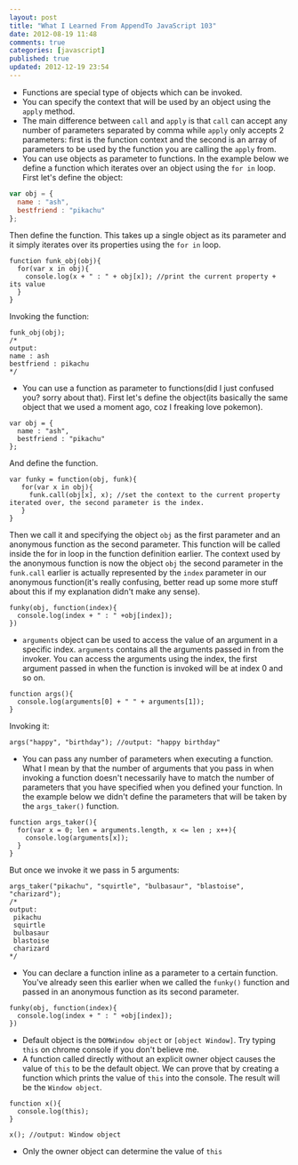 ```yaml
---
layout: post
title: "What I Learned From AppendTo JavaScript 103"
date: 2012-08-19 11:48
comments: true
categories: [javascript]
published: true
updated: 2012-12-19 23:54
---
```


 * Functions are special type of objects which can be invoked.
 * You can specify the context that will be used by an object using the ```apply``` method.
 * The main difference between ```call``` and ```apply``` is that ```call``` can accept any number of parameters separated by comma
 while ```apply``` only accepts 2 parameters: first is the function context and the second is an array of parameters to be used by the function
 you are calling the ```apply``` from.
 * You can use objects as parameter to functions. In the example below we define a function which iterates over an object using the ```for in``` loop.
First let's define the object:

```javascript
var obj = {
  name : "ash",
  bestfriend : "pikachu"
};
```

Then define the function. 
This takes up a single object as its parameter and it simply iterates over its properties using the ```for in``` loop.

```
function funk_obj(obj){
  for(var x in obj){
    console.log(x + " : " + obj[x]); //print the current property + its value
  }
}
```

Invoking the function:

```
funk_obj(obj);
/*
output:
name : ash
bestfriend : pikachu
*/
```
 
 * You can use a function as parameter to functions(did I just confused you? sorry about that). 
First let's define the object(its basically the same object that we used a moment ago, coz I freaking love pokemon).

```
var obj = {
  name : "ash",
  bestfriend : "pikachu"
};
```

And define the function. 

```
var funky = function(obj, funk){
   for(var x in obj){
     funk.call(obj[x], x); //set the context to the current property iterated over, the second parameter is the index.
   }
}
``` 

Then we call it and specifying the object ```obj``` as the first parameter and an anonymous function as the second parameter. This
function will be called inside the for in loop in the function definition earlier. The context used by the anonymous function 
is now the object ```obj``` the second parameter in the ```funk.call``` earlier is actually represented by the ```index``` parameter in our
anonymous function(it's really confusing, better read up some more stuff about this if my explanation didn't make any sense).

```
funky(obj, function(index){
  console.log(index + " : " +obj[index]);
})
```

 * ```arguments``` object can be used to access the value of an argument in a specific index. ```arguments``` contains
 all the arguments passed in from the invoker. 
You can access the arguments using the index, the first argument passed in when the function is invoked will be at index 0 and so on.

```
function args(){
  console.log(arguments[0] + " " + arguments[1]); 
}
``` 

Invoking it:

```
args("happy", "birthday"); //output: "happy birthday"
```
 
 * You can pass any number of parameters when executing a function. What I mean by that the number of arguments that you pass in 
when invoking a function doesn't necessarily have to match the number of parameters that you have specified when you defined your function. 
In the example below we didn't define the parameters that will be taken by the ```args_taker()``` function.

```
function args_taker(){
  for(var x = 0; len = arguments.length, x <= len ; x++){
    console.log(arguments[x]);
  }
}
``` 

But once we invoke it we pass in 5 arguments:

```
args_taker("pikachu", "squirtle", "bulbasaur", "blastoise", "charizard");
/*
output:
 pikachu
 squirtle
 bulbasaur
 blastoise
 charizard
*/
```

 * You can declare a function inline as a parameter to a certain function. You've already seen this earlier when we called the ```funky()``` function
 and passed in an anonymous function as its second parameter.

```
funky(obj, function(index){
  console.log(index + " : " +obj[index]);
})
``` 

 * Default object is the ```DOMWindow object``` or ```[object Window]```. Try typing ```this``` on chrome console if you don't believe me.
 * A function called directly without an explicit owner object causes the value of ```this``` to be the default object. We can prove that by
 creating a function which prints the value of ```this``` into the console. The result will be the ```Window object```.
 
```
function x(){
  console.log(this);
}

x(); //output: Window object
```

 * Only the owner object can determine the value of ```this```
 
 


